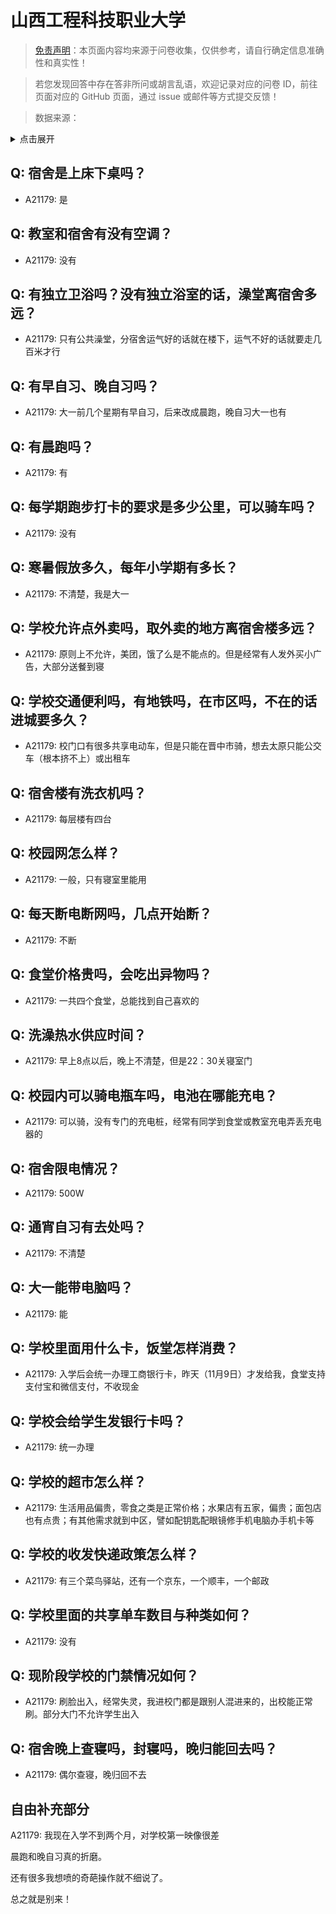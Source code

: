 # 山西工程科技职业大学

> [免责声明](https://colleges.chat/#_3)：本页面内容均来源于问卷收集，仅供参考，请自行确定信息准确性和真实性！

> 若您发现回答中存在答非所问或胡言乱语，欢迎记录对应的问卷 ID，前往页面对应的 GitHub 页面，通过 issue 或邮件等方式提交反馈！

> 数据来源：

<details><summary>点击展开</summary>
<ul>
<li>A21179: 3534163435@qq.com (2023 年 11 月)</li>
</ul>
</details>

## Q: 宿舍是上床下桌吗？

- A21179: 是

## Q: 教室和宿舍有没有空调？

- A21179: 没有

## Q: 有独立卫浴吗？没有独立浴室的话，澡堂离宿舍多远？

- A21179: 只有公共澡堂，分宿舍运气好的话就在楼下，运气不好的话就要走几百米才行

## Q: 有早自习、晚自习吗？

- A21179: 大一前几个星期有早自习，后来改成晨跑，晚自习大一也有

## Q: 有晨跑吗？

- A21179: 有

## Q: 每学期跑步打卡的要求是多少公里，可以骑车吗？

- A21179: 没有

## Q: 寒暑假放多久，每年小学期有多长？

- A21179: 不清楚，我是大一

## Q: 学校允许点外卖吗，取外卖的地方离宿舍楼多远？

- A21179: 原则上不允许，美团，饿了么是不能点的。但是经常有人发外买小广告，大部分送餐到寝

## Q: 学校交通便利吗，有地铁吗，在市区吗，不在的话进城要多久？

- A21179: 校门口有很多共享电动车，但是只能在晋中市骑，想去太原只能公交车（根本挤不上）或出租车

## Q: 宿舍楼有洗衣机吗？

- A21179: 每层楼有四台

## Q: 校园网怎么样？

- A21179: 一般，只有寝室里能用

## Q: 每天断电断网吗，几点开始断？

- A21179: 不断

## Q: 食堂价格贵吗，会吃出异物吗？

- A21179: 一共四个食堂，总能找到自己喜欢的

## Q: 洗澡热水供应时间？

- A21179: 早上8点以后，晚上不清楚，但是22：30关寝室门

## Q: 校园内可以骑电瓶车吗，电池在哪能充电？

- A21179: 可以骑，没有专门的充电桩，经常有同学到食堂或教室充电弄丢充电器的

## Q: 宿舍限电情况？

- A21179: 500W

## Q: 通宵自习有去处吗？

- A21179: 不清楚

## Q: 大一能带电脑吗？

- A21179: 能

## Q: 学校里面用什么卡，饭堂怎样消费？

- A21179: 入学后会统一办理工商银行卡，昨天（11月9日）才发给我，食堂支持支付宝和微信支付，不收现金

## Q: 学校会给学生发银行卡吗？

- A21179: 统一办理

## Q: 学校的超市怎么样？

- A21179: 生活用品偏贵，零食之类是正常价格；水果店有五家，偏贵；面包店也有点贵；有其他需求就到中区，譬如配钥匙配眼镜修手机电脑办手机卡等

## Q: 学校的收发快递政策怎么样？

- A21179: 有三个菜鸟驿站，还有一个京东，一个顺丰，一个邮政

## Q: 学校里面的共享单车数目与种类如何？

- A21179: 没有

## Q: 现阶段学校的门禁情况如何？

- A21179: 刷脸出入，经常失灵，我进校门都是跟别人混进来的，出校能正常刷。部分大门不允许学生出入

## Q: 宿舍晚上查寝吗，封寝吗，晚归能回去吗？

- A21179: 偶尔查寝，晚归回不去

## 自由补充部分

A21179: 我现在入学不到两个月，对学校第一映像很差

晨跑和晚自习真的折磨。

还有很多我想喷的奇葩操作就不细说了。

总之就是别来！